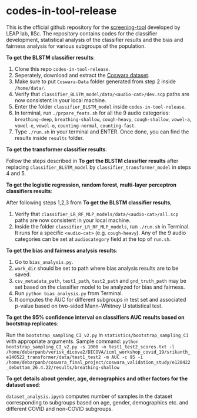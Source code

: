 # codes-in-tool-release
This is the official github repository for the [screening-tool](https://coswara.iisc.ac.in/) developed by LEAP lab, IISc. The repository contains codes for the classifier development, statistical analysis of the classifier results and the bias and fairness analysis for various subgroups of the population.

**To get the BLSTM classifier results**:
1. Clone this repo `codes-in-tool-release`.
2. Seperately, download and extract the [Coswara dataset](https://github.com/iiscleap/Coswara-Data).
3. Make sure to put `Coswara-Data` folder generated from step 2 inside `/home/data/`.
4. Verify that `classifier_BLSTM_model/data/<audio-cat>/dev.scp` paths are now consistent in your local machine.
5. Enter the folder `classifier_BLSTM_model` inside `codes-in-tool-release`.
6. In terminal, run `./prpare_feats.sh` for all the 9 audio categories: `breathing-deep`, `breathing-shallow`, `cough-heavy`, `cough-shallow`, `vowel-a`, `vowel-e`, `vowel-o`, `counting-normal`, `counting-fast`.
6. Type `./run.sh` in your terminal and ENTER. Once done, you can find the results inside `results` folder.

**To get the transformer classifier results**:

Follow the steps described in **To get the BLSTM classifier results** after replacing `classifier_BLSTM_model` by `classifier_transformer_model` in steps 4 and 5.

**To get the logistic regression, random forest, multi-layer perceptron classifiers results**:

After following steps 1,2,3 from **To get the BLSTM classifier results**,
1. Verify that `classifier_LR_RF_MLP_models/data/<audio-cat>/all.scp` paths are now consistent in your local machine.
2. Inside the folder `classifier_LR_RF_MLP_models`, run `./run.sh` in Terminal. It runs for a specific `<audio-cat>` (e.g. `cough-heavy`). Any of the 9 audio categories can be set at `audiocategory` field at the top of `run.sh`.

**To get the bias and fairness analysis results**:
1. Go to `bias_analysis.py`.
2. `work_dir` should be set to path where bias analysis results are to be saved.
3. `csv_metadata_path`, `test1_path`, `test2_path` and `gnd_truth_path` may be set based on the classifier model to be analyzed for bias and fairness.
4. Run `python bias_analysis.py` from Terminal.
5. It computes the AUC for different subgroups in test set and associated p-value based on two-sided Mann–Whitney U statistical test.

**To get the 95% confidence interval on classifiers AUC results based on bootstrap replicates**:


Run the `bootstrap_sampling_CI_v2.py` in `statistics/bootstrap_sampling_CI` with appropriate arguments. Sample command: `python bootstrap_sampling_CI_v2.py -s 1000 -n test1_test2_scores.txt -l /home/debarpanb/verisk_dicova2/DICOVA/icml_workshop_covid_19/srikanth_e140522_transformer/data/test1_test2 -m AUC -c 95 -i /home/debarpanb/coswara_final_project/coswara_validation_study/e120422_debottam_26.4.22/results/breathing-shallow`

**To get details about gender, age, demographics and other factors for the dataset used**:

`dataset_analysis.ipynb` computes number of samples in the dataset corresponding to subgroups based on age, gender, demographics etc. and different COVID and non-COVID subgroups.
